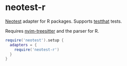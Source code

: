 # neotest-r

[Neotest](https://github.com/nvim-neotest/neotest) adapter for R packages. Supports [testthat](https://testthat.r-lib.org/) tests.

Requires [nvim-treesitter](https://github.com/nvim-treesitter/nvim-treesitter) and the parser for R.

```lua
require('neotest').setup {
  adapters = {
    require('neotest-r')
  }
}
```
